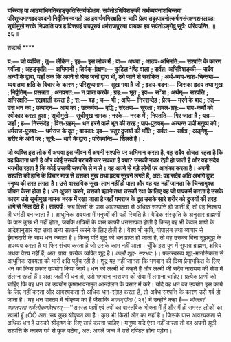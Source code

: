 **यस्त्विह वा आढ्याभिमतिरहङ्कृतिस्तिर्यक्प्रेक्षण: सर्वतोऽभिविशङ्की अर्थव्ययनाशचिन्तया** **परिशुष्यमाणहृदयवदनो निर्वृतिमनवगतो ग्रह इवार्थमभिरक्षति स चापि प्रेत्य** **तदुत्पादनोत्कर्षणसंरक्षणशमलग्रह: सूचीमुखे नरके निपतति यत्र ह वित्तग्रहं पापपुरुषं धर्मराजपुरुषा** **वायका इव सर्वतोऽङ्गेषु सूत्रै: परिवयन्ति. ॥ ३६॥** 

शब्दार्थ **** 

**य:—** **जो व्यक्ति** **; तु—** **लेकिन** **; इह—** **इस लोक में** **; वा—** **अथवा** **; आढ्य-अभिमति:—** **सश्पत्ति के कारण गर्वीला** **; अहङ्कृति:—** **अभिमानी** **; तिर्यक्-प्रेक्षण:—** **कुटिल ²ष्टि वाला** **; सर्वत: अभिविशङ्की—** **सदैव अन्यों के द्वारा, यहाँ तक कि अपने से श्रेष्ठ जनों** **द्वारा भी, ठगे जाने से सशंकित** **; अर्थ-व्यय-नाश-चिन्तया—** **व्यय तथा क्षति के विचार के कारण** **; परिशुष्यमाण—** **सूख गया है** **जो** **; हृदय-वदन:—** **जिसका हृदय तथा मुख** **; निर्वृतिम्—** **प्रसन्नता** **; अनवगत:—** **न प्राप्त करके** **; ग्रह:—** **भूत** **; इव—** **स²श** **;** **अर्थम्—** **सश्पत्ति** **; अभिरक्षति—** **रखवाली करता है** **; स:—** **वह** **; च—** **भी** **; अपि—** **निस्सन्देह** **; प्रेत्य—** **मरने के बाद** **; तत्—** **उस धन** **का** **; उत्पादन—** **आय का** **; उत्कर्षण—** **वृद्धि** **; संरक्षण—** **सुरक्षा** **; शमल-ग्रह:—** **पाप-कर्मों को स्वीकार करता हुआ** **; सूचीमुखे—** **सूचीमुख नामक** **; नरके—** **नरक में** **; निपतति—** **गिर जाता है** **; यत्र—** **जहाँ** **; ह—** **निस्संदेह** **; वित्त-ग्रहम्—** **धन हरने वाले भूत की** **तरह** **; पाप-पुरुषम्—** **अत्यन्त पापी मनुष्य को** **; धर्मराज-पुरुषा:—** **धर्मराज के दूत** **; वायका: इव—** **चतुर दॢजयों की भाँति** **;** **सर्वत:—** **सर्वत्र** **; अङ्गेषु—** **शरीर के अंगों पर** **; सूत्रै:—** **धागे के द्वारा** **; परिवयन्ति—** **सिलते हैं।** **.** 

**जो व्यक्ति इस लोक में अथवा इस जीवन में अपनी सश्पत्ति पर अभिमान करता है, वह** **सदैव सोचता रहता है कि वह कितना धनी है और कोई उसकी बराबरी कर सकता है क्या?** **उसकी नजर टेढ़ी हो जाती है और वह सदैव भयभीत रहता है कि कोई उसकी सश्पत्ति ले न ले।** **वह अपने से बड़े लोगों पर आशंका करता है। अपनी सश्पत्ति की हानि के विचार मात्र से उसका** **मुख तथा हृदय सूखने लगते हैं, अत: वह सदैव अति अभागे दुष्ट मनुष्य की तरह लगता है। उसे** **वास्तविक सुख-लाभ नहीं हो पाता और वह यह नहीं जानता कि चिन्तामुक्त जीवन कैसा होता** **है। धन अॢजत करने, उसको बढ़ाने तथा उसकी रक्षा के लिए वह जो पापकर्म करता है उसके** **कारण उसे सूचीमुख नामक नरक में रखा जाता है जहाँ यमराज के दूत उसके सारे शरीर को** **दॢजयों की तरह धागे से सिल देते हैं।** **तात्पर्य :** जब किसी के पास आवश्यकता से अधिक सश्पत्ति हो जाती है, तो वह निश्चय ही घमंडी बन जाता है। आधुनिक सवयता में मनुष्यों की यही स्थिति है। वैदिक संस्कृति के अनुसार ब्राह्मणों के पास कुछ भी नहीं होता, जबकि क्षत्रियों के पास काफी धनसश्पदा होती है किन्तु वह भी केवल शाषों के आदेशानुसार यज्ञ तथा अन्य सत्कर्म करने के लिए होती है। वैश्य भी कृषि, गोपालन तथा व्यापार से ईमानदारी के साथ धन कमाता है। किन्तु यदि शूद्र को धन प्राप्त हो जाता है, तो वह उसका बिना सूझबूझ के अपव्यय करता है या फिर संचय करता है जो उसके काम नहीं आता। चूँकि इस युग में सुपात्र ब्राह्मण, क्षत्रिय अथवा वैश्य नहीं हैं, अत: प्राय: प्रत्येक व्यक्ति शूद्र है ( *कलौ शूद्र-* *सश्भव:* )। फलस्वरूप शूद्र-मानसिकता से आधुनिक सवयता को भारी क्षति पहुँच रही है। शूद्र यह नहीं जानता कि भगवान् की दिव्य प्रेमाभकि्त के लिए धन का किस प्रकार उपयोग किया जाये। धन को लक्ष्मी भी कहते हैं और लक्ष्मी जी सदैव नारायण की सेवा में संलग्न रहती हैं। अत: जहाँ भी धन हो, उसे भगवान् नारायण की सेवा में लगाना चाहिए। प्रत्येक प्राणी को चाहिए कि वह धन का उपयोग कृष्णभावनामृत आन्दोलन के प्रसार में करे। यदि वह धन का उपयोग इस कार्य के लिए नहीं करता और आवश्यकता से अधिक धन-संग्रह करता है, तो अवैध सश्पत्ति के कारण उसे गर्व हो जाता है। यह धन वास्तव में श्रीकृष्ण का है जैसाकि *भगवद्गीता* (.२९) में उन्होंने कहा है— *भोक्तारं यज्ञतपसां* *सर्वलोकमहेश्वरम्* —''समस्त यज्ञों एवं तपों का वास्तविक भोक्ता मैं हूँ और मैं ही समस्त लोकों का स्वामी हूँ।ÓÓ अत: सब कुछ श्रीकृष्ण का है। कुछ भी किसी और का नहीं है। जिसके पास आवश्यकता से अधिक धन है उसको श्रीकृष्ण के लिए खर्च करना चाहिए। मनुष्य यदि ऐसा नहीं करता तो वह अपनी झूठी सश्पत्ति के कारण गर्व से फूल उठेगा, अत: अगले जन्म में उसे दण्डित होना पड़ेगा।  